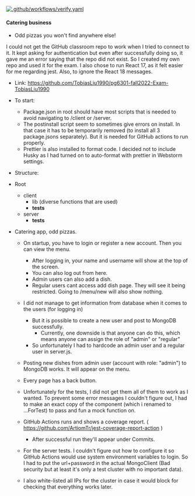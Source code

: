 [![.github/workflows/verify.yaml](https://github.com/TobiasLiu1990/pg6301-fall2022-Exam-TobiasLiu1990/actions/workflows/verify.yaml/badge.svg)](https://github.com/TobiasLiu1990/pg6301-fall2022-Exam-TobiasLiu1990/actions/workflows/verify.yaml)
#### Catering business
  - Odd pizzas you won't find anywhere else!


I could not get the GitHub classroom repo to work when I tried to connect to it. It kept asking for authentication but even after successfully doing so, it gave me an error
saying that the repo did not exist.
So I created my own repo and used it for the exam.
I also chose to run React 17, as it felt easier for me regarding jest. Also, to ignore the React 18 messages.

* Link: https://github.com/TobiasLiu1990/pg6301-fall2022-Exam-TobiasLiu1990


* To start:
  - Package.json in root should have most scripts that is needed to avoid navigating to /client or /server.
  - The postinstall script seem to sometimes give errors on install. In that case it has to be temporarily removed (to install all 3 package.jsons separately).
    But it is needed for GitHub actions to run properly.
  - Prettier is also installed to format code. I decided not to include Husky as I had turned on to auto-format with prettier in Webstorm settings.
  
  
* Structure:
* Root
  * client
    * lib (diverse functions that are used) 
    * __tests__
  * server
    * __tests__


* Catering app, odd pizzas.
  * On startup, you have to login or register a new account. Then you can view the menu.
    * After logging in, your name and username will show at the top of the screen.
    * You can also log out from here.
    * Admin users can also add a dish.
    * Regular users cant access add dish page. They will see it being restricted. Going to /menu/new will also show nothing.
    
  * I did not manage to get information from database when it comes to the users (for logging in)
    * But it is possible to create a new user and post to MongoDB successfully.
      * Currently, one downside is that anyone can do this, which means anyone can assign the role of "admin" or "regular"
    * So unfortunately I had to hardcode an admin user and a regular user in server.js.
    
  * Posting new dishes from admin user (account with role: "admin") to MongoDB works. It will appear on the menu.
  
  * Every page has a back button.

  * Unfortunately for the tests, I did not get them all of them to work as I wanted. To prevent some error messages I couldn't
    figure out, I had to make an exact copy of the component (which i renamed to ...ForTest) to pass and fun a mock function on.

  * GitHub Actions runs and shows a coverage report. ( https://github.com/ArtiomTr/jest-coverage-report-action )
    * After successful run they'll appear under Commits.
  * For the server tests. I couldn't figure out how to configure it so GitHub Actions would use system environment variables to login.
    So I had to put the url+password in the actual MongoClient (Bad security but at least it's only a test cluster with no important data).
  * I also white-listed all IPs for the cluster in case it would block for checking that everything works later.